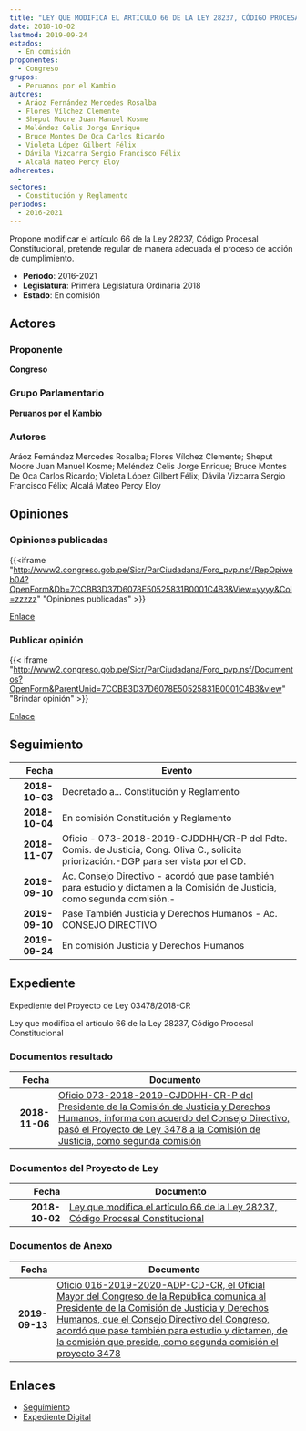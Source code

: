 ```yaml
---
title: "LEY QUE MODIFICA EL ARTÍCULO 66 DE LA LEY 28237, CÓDIGO PROCESAL CONSTITUCIONAL"
date: 2018-10-02
lastmod: 2019-09-24
estados: 
  - En comisión
proponentes: 
  - Congreso
grupos: 
  - Peruanos por el Kambio
autores: 
  - Aráoz Fernández Mercedes Rosalba
  - Flores Vílchez Clemente
  - Sheput Moore Juan Manuel Kosme
  - Meléndez Celis Jorge Enrique
  - Bruce Montes De Oca Carlos Ricardo
  - Violeta López Gilbert Félix
  - Dávila Vizcarra Sergio Francisco Félix
  - Alcalá Mateo Percy Eloy
adherentes: 
  - 
sectores: 
  - Constitución y Reglamento
periodos: 
  - 2016-2021
---
```


Propone modificar el artículo 66 de la Ley 28237, Código Procesal Constitucional, pretende regular de manera adecuada el proceso de acción de cumplimiento.

- **Periodo**: 2016-2021
- **Legislatura**: Primera Legislatura Ordinaria 2018
- **Estado**: En comisión

## Actores

### Proponente

**Congreso**

### Grupo Parlamentario

**Peruanos por el Kambio**

### Autores

Aráoz Fernández Mercedes Rosalba; Flores Vílchez Clemente; Sheput Moore Juan Manuel Kosme; Meléndez Celis Jorge Enrique; Bruce Montes De Oca Carlos Ricardo; Violeta López Gilbert Félix; Dávila Vizcarra Sergio Francisco Félix; Alcalá Mateo Percy Eloy


## Opiniones

### Opiniones publicadas

{{<iframe "http://www2.congreso.gob.pe/Sicr/ParCiudadana/Foro_pvp.nsf/RepOpiweb04?OpenForm&Db=7CCBB3D37D6078E50525831B0001C4B3&View=yyyy&Col=zzzzz" "Opiniones publicadas" >}}

[Enlace](http://www2.congreso.gob.pe/Sicr/ParCiudadana/Foro_pvp.nsf/RepOpiweb04?OpenForm&Db=7CCBB3D37D6078E50525831B0001C4B3&View=yyyy&Col=zzzzz)
### Publicar opinión

{{< iframe "http://www2.congreso.gob.pe/Sicr/ParCiudadana/Foro_pvp.nsf/Documentos?OpenForm&ParentUnid=7CCBB3D37D6078E50525831B0001C4B3&view" "Brindar opinión" >}}

[Enlace](http://www2.congreso.gob.pe/Sicr/ParCiudadana/Foro_pvp.nsf/Documentos?OpenForm&ParentUnid=7CCBB3D37D6078E50525831B0001C4B3&view)

## Seguimiento

| Fecha | Evento |
|------:|--------|
| **2018-10-03** | Decretado a... Constitución y Reglamento|
| **2018-10-04** | En comisión Constitución y Reglamento|
| **2018-11-07** | Oficio - 073-2018-2019-CJDDHH/CR-P del Pdte. Comis. de Justicia, Cong. Oliva C., solicita priorización.-DGP para ser vista por el CD.|
| **2019-09-10** | Ac. Consejo Directivo - acordó que pase también para estudio y dictamen a la Comisión de Justicia, como segunda comisión.-|
| **2019-09-10** | Pase También Justicia y Derechos Humanos - Ac. CONSEJO DIRECTIVO|
| **2019-09-24** | En comisión Justicia y Derechos Humanos|


## Expediente

Expediente del Proyecto de Ley 03478/2018-CR

Ley que modifica el artículo 66 de la Ley 28237, Código Procesal Constitucional


### Documentos resultado

| Fecha | Documento |
|------:|--------|
| **2018-11-06** | [Oficio 073-2018-2019-CJDDHH-CR-P del Presidente de la Comisión de Justicia y Derechos Humanos, informa con acuerdo del Consejo Directivo, pasó el Proyecto de Ley 3478 a la Comisión de Justicia, como segunda comisión](http://www.leyes.congreso.gob.pe/Documentos/2016_2021/Consejo_Directivo/Pedidos_Pase_a_Comision/OFICIO-073-2018-2019-CJDDHH-CR-P.PDF) |

### Documentos del Proyecto de Ley

| Fecha | Documento |
|------:|--------|
| **2018-10-02** | [Ley que modifica el artículo 66 de la Ley 28237, Código Procesal Constitucional](http://www.leyes.congreso.gob.pe/Documentos/2016_2021/Proyectos_de_Ley_y_de_Resoluciones_Legislativas/PL0347820181002..PDF) |

### Documentos de Anexo

| Fecha | Documento |
|------:|--------|
| **2019-09-13** | [Oficio 016-2019-2020-ADP-CD-CR, el Oficial Mayor del Congreso de la República comunica al Presidente de la Comisión de Justicia y Derechos Humanos, que el Consejo Directivo del Congreso, acordó que pase también para estudio y dictamen, de la comisión que preside, como segunda comisión el proyecto 3478](http://www.leyes.congreso.gob.pe/Documentos/2016_2021/Oficios/Oficialia_Mayor/OFICIO-016-2019-2020-ADP-CD-CR.pdf) |

## Enlaces 

- [Seguimiento](http://www2.congreso.gob.pe/Sicr/TraDocEstProc/CLProLey2016.nsf/f7fff46988ca05b1052578e100829cc7/9e10ef1fcc355ed70525831a007bcb49?OpenDocument)
- [Expediente Digital](http://www2.congreso.gob.pe/Sicr/TraDocEstProc/CLProLey2016.nsf/f7fff46988ca05b1052578e100829cc7/9e10ef1fcc355ed70525831a007bcb49?OpenDocument&Click=05257FB7005EB655.eb71d0cf91d8294e05256cdf006b5706/$Body/0.1C6C)
